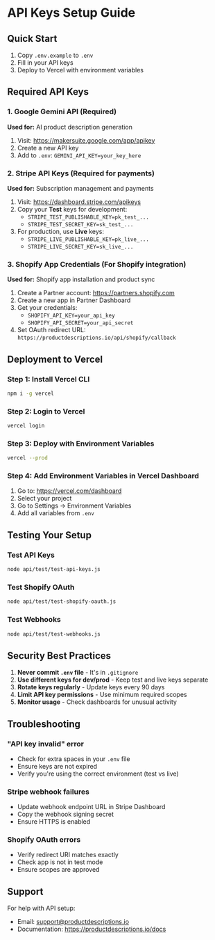 # API Keys Setup Guide

## Quick Start

1. Copy `.env.example` to `.env`
2. Fill in your API keys
3. Deploy to Vercel with environment variables

## Required API Keys

### 1. Google Gemini API (Required)
**Used for:** AI product description generation

1. Visit: https://makersuite.google.com/app/apikey
2. Create a new API key
3. Add to `.env`: `GEMINI_API_KEY=your_key_here`

### 2. Stripe API Keys (Required for payments)
**Used for:** Subscription management and payments

1. Visit: https://dashboard.stripe.com/apikeys
2. Copy your **Test** keys for development:
   - `STRIPE_TEST_PUBLISHABLE_KEY=pk_test_...`
   - `STRIPE_TEST_SECRET_KEY=sk_test_...`
3. For production, use **Live** keys:
   - `STRIPE_LIVE_PUBLISHABLE_KEY=pk_live_...`
   - `STRIPE_LIVE_SECRET_KEY=sk_live_...`

### 3. Shopify App Credentials (For Shopify integration)
**Used for:** Shopify app installation and product sync

1. Create a Partner account: https://partners.shopify.com
2. Create a new app in Partner Dashboard
3. Get your credentials:
   - `SHOPIFY_API_KEY=your_api_key`
   - `SHOPIFY_API_SECRET=your_api_secret`
4. Set OAuth redirect URL: `https://productdescriptions.io/api/shopify/callback`

## Deployment to Vercel

### Step 1: Install Vercel CLI
```bash
npm i -g vercel
```

### Step 2: Login to Vercel
```bash
vercel login
```

### Step 3: Deploy with Environment Variables
```bash
vercel --prod
```

### Step 4: Add Environment Variables in Vercel Dashboard
1. Go to: https://vercel.com/dashboard
2. Select your project
3. Go to Settings → Environment Variables
4. Add all variables from `.env`

## Testing Your Setup

### Test API Keys
```bash
node api/test/test-api-keys.js
```

### Test Shopify OAuth
```bash
node api/test/test-shopify-oauth.js
```

### Test Webhooks
```bash
node api/test/test-webhooks.js
```

## Security Best Practices

1. **Never commit `.env` file** - It's in `.gitignore`
2. **Use different keys for dev/prod** - Keep test and live keys separate
3. **Rotate keys regularly** - Update keys every 90 days
4. **Limit API key permissions** - Use minimum required scopes
5. **Monitor usage** - Check dashboards for unusual activity

## Troubleshooting

### "API key invalid" error
- Check for extra spaces in your `.env` file
- Ensure keys are not expired
- Verify you're using the correct environment (test vs live)

### Stripe webhook failures
- Update webhook endpoint URL in Stripe Dashboard
- Copy the webhook signing secret
- Ensure HTTPS is enabled

### Shopify OAuth errors
- Verify redirect URI matches exactly
- Check app is not in test mode
- Ensure scopes are approved

## Support

For help with API setup:
- Email: support@productdescriptions.io
- Documentation: https://productdescriptions.io/docs